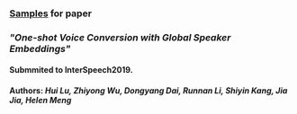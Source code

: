 ### [Samples](https://daidongyang.github.io/vc-eval/) for paper

### _"One-shot Voice Conversion with Global Speaker Embeddings"_

#### Submmited to InterSpeech2019.

#### Authors: _Hui Lu, Zhiyong Wu, Dongyang Dai, Runnan Li, Shiyin Kang, Jia Jia, Helen Meng_

